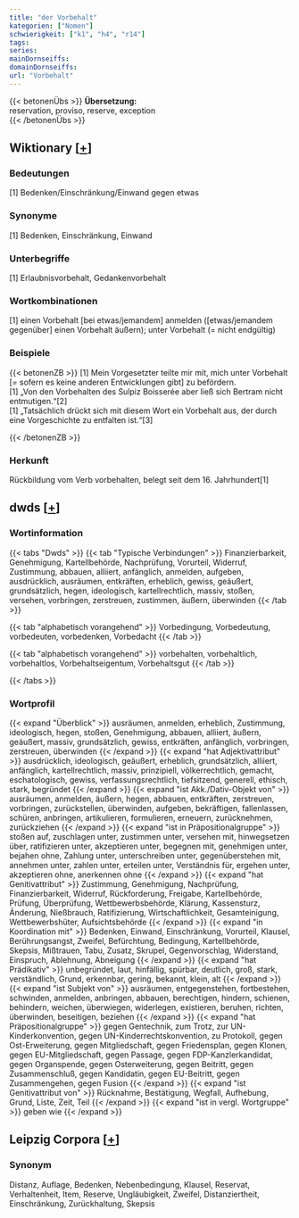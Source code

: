 ```yaml
---
title: "der Vorbehalt"
kategorien: ["Nomen"]
schwierigkeit: ["k1", "h4", "r14"]
tags:
series:
mainDornseiffs:
domainDornseiffs:
url: "Vorbehalt"
---
```


{{< betonenÜbs >}}
**Übersetzung:**  
reservation, proviso, reserve, exception  
{{< /betonenÜbs >}}

## Wiktionary [[+](https://de.wiktionary.org/wiki/Vorbehalt)]

### Bedeutungen
[1] Bedenken/Einschränkung/Einwand gegen etwas  

### Synonyme
[1] Bedenken, Einschränkung, Einwand  

### Unterbegriffe
[1] Erlaubnisvorbehalt, Gedankenvorbehalt  

### Wortkombinationen
[1] einen Vorbehalt [bei etwas/jemandem] anmelden ([etwas/jemandem gegenüber] einen Vorbehalt äußern); unter Vorbehalt (= nicht endgültig)  

### Beispiele
{{< betonenZB >}}
[1] Mein Vorgesetzter teilte mir mit, mich unter Vorbehalt [= sofern es keine anderen Entwicklungen gibt] zu befördern.  
[1] „Von den Vorbehalten des Sulpiz Boisserée aber ließ sich Bertram nicht entmutigen.“[2]  
[1] „Tatsächlich drückt sich mit diesem Wort ein Vorbehalt aus, der durch eine Vorgeschichte zu entfalten ist.“[3]  

{{< /betonenZB >}}
### Herkunft
Rückbildung vom Verb vorbehalten, belegt seit dem 16. Jahrhundert[1]  



## dwds [[+](https://www.dwds.de/wb/Vorbehalt)]

### Wortinformation
{{< tabs "Dwds" >}}
{{< tab "Typische Verbindungen" >}}
Finanzierbarkeit, Genehmigung, Kartellbehörde, Nachprüfung, Vorurteil, Widerruf, Zustimmung, abbauen, alliiert, anfänglich, anmelden, aufgeben, ausdrücklich, ausräumen, entkräften, erheblich, gewiss, geäußert, grundsätzlich, hegen, ideologisch, kartellrechtlich, massiv, stoßen, versehen, vorbringen, zerstreuen, zustimmen, äußern, überwinden
{{< /tab >}}

{{< tab "alphabetisch vorangehend" >}}
Vorbedingung, Vorbedeutung, vorbedeuten, vorbedenken, Vorbedacht
{{< /tab >}}

{{< tab "alphabetisch vorangehend" >}}
vorbehalten, vorbehaltlich, vorbehaltlos, Vorbehaltseigentum, Vorbehaltsgut
{{< /tab >}}

{{< /tabs >}}

### Wortprofil
{{< expand "Überblick" >}} ausräumen, anmelden, erheblich, Zustimmung, ideologisch, hegen, stoßen, Genehmigung, abbauen, alliiert, äußern, geäußert, massiv, grundsätzlich, gewiss, entkräften, anfänglich, vorbringen, zerstreuen, überwinden {{< /expand >}}
{{< expand "hat Adjektivattribut" >}} ausdrücklich, ideologisch, geäußert, erheblich, grundsätzlich, alliiert, anfänglich, kartellrechtlich, massiv, prinzipiell, völkerrechtlich, gemacht, eschatologisch, gewiss, verfassungsrechtlich, tiefsitzend, generell, ethisch, stark, begründet {{< /expand >}}
{{< expand "ist Akk./Dativ-Objekt von" >}} ausräumen, anmelden, äußern, hegen, abbauen, entkräften, zerstreuen, vorbringen, zurückstellen, überwinden, aufgeben, bekräftigen, fallenlassen, schüren, anbringen, artikulieren, formulieren, erneuern, zurücknehmen, zurückziehen {{< /expand >}}
{{< expand "ist in Präpositionalgruppe" >}} stoßen auf, zuschlagen unter, zustimmen unter, versehen mit, hinwegsetzen über, ratifizieren unter, akzeptieren unter, begegnen mit, genehmigen unter, bejahen ohne, Zahlung unter, unterschreiben unter, gegenüberstehen mit, annehmen unter, zahlen unter, erteilen unter, Verständnis für, ergehen unter, akzeptieren ohne, anerkennen ohne {{< /expand >}}
{{< expand "hat Genitivattribut" >}} Zustimmung, Genehmigung, Nachprüfung, Finanzierbarkeit, Widerruf, Rückforderung, Freigabe, Kartellbehörde, Prüfung, Überprüfung, Wettbewerbsbehörde, Klärung, Kassensturz, Änderung, Nießbrauch, Ratifizierung, Wirtschaftlichkeit, Gesamteinigung, Wettbewerbshüter, Aufsichtsbehörde {{< /expand >}}
{{< expand "in Koordination mit" >}} Bedenken, Einwand, Einschränkung, Vorurteil, Klausel, Berührungsangst, Zweifel, Befürchtung, Bedingung, Kartellbehörde, Skepsis, Mißtrauen, Tabu, Zusatz, Skrupel, Gegenvorschlag, Widerstand, Einspruch, Ablehnung, Abneigung {{< /expand >}}
{{< expand "hat Prädikativ" >}} unbegründet, laut, hinfällig, spürbar, deutlich, groß, stark, verständlich, Grund, erkennbar, gering, bekannt, klein, alt {{< /expand >}}
{{< expand "ist Subjekt von" >}} ausräumen, entgegenstehen, fortbestehen, schwinden, anmelden, anbringen, abbauen, berechtigen, hindern, schienen, behindern, weichen, überwiegen, widerlegen, existieren, beruhen, richten, überwinden, beseitigen, beziehen {{< /expand >}}
{{< expand "hat Präpositionalgruppe" >}} gegen Gentechnik, zum Trotz, zur UN-Kinderkonvention, gegen UN-Kinderrechtskonvention, zu Protokoll, gegen Ost-Erweiterung, gegen Mitgliedschaft, gegen Friedensplan, gegen Klonen, gegen EU-Mitgliedschaft, gegen Passage, gegen FDP-Kanzlerkandidat, gegen Organspende, gegen Osterweiterung, gegen Beitritt, gegen Zusammenschluß, gegen Kandidatin, gegen EU-Beitritt, gegen Zusammengehen, gegen Fusion {{< /expand >}}
{{< expand "ist Genitivattribut von" >}} Rücknahme, Bestätigung, Wegfall, Aufhebung, Grund, Liste, Zeit, Teil {{< /expand >}}
{{< expand "ist in vergl. Wortgruppe" >}} geben wie {{< /expand >}}

## Leipzig Corpora [[+](https://corpora.uni-leipzig.de/en/res?word=Vorbehalt&corpusId=deu_newscrawl-public_2018)]


### Synonym
Distanz, Auflage, Bedenken, Nebenbedingung, Klausel, Reservat, Verhaltenheit, Item, Reserve, Ungläubigkeit, Zweifel, Distanziertheit, Einschränkung, Zurückhaltung, Skepsis


